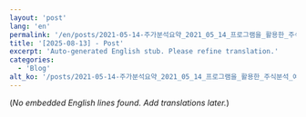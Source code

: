```yaml
---
layout: 'post'
lang: 'en'
permalink: '/en/posts/2021-05-14-주가분석요약_2021_05_14_프로그램을_활용한_주식분석_예상결과_18_22_57/'
title: '[2025-08-13] - Post'
excerpt: 'Auto-generated English stub. Please refine translation.'
categories:
  - 'Blog'
alt_ko: '/posts/2021-05-14-주가분석요약_2021_05_14_프로그램을_활용한_주식분석_예상결과_18_22_57/'
---
```


(*No embedded English lines found. Add translations later.*)
